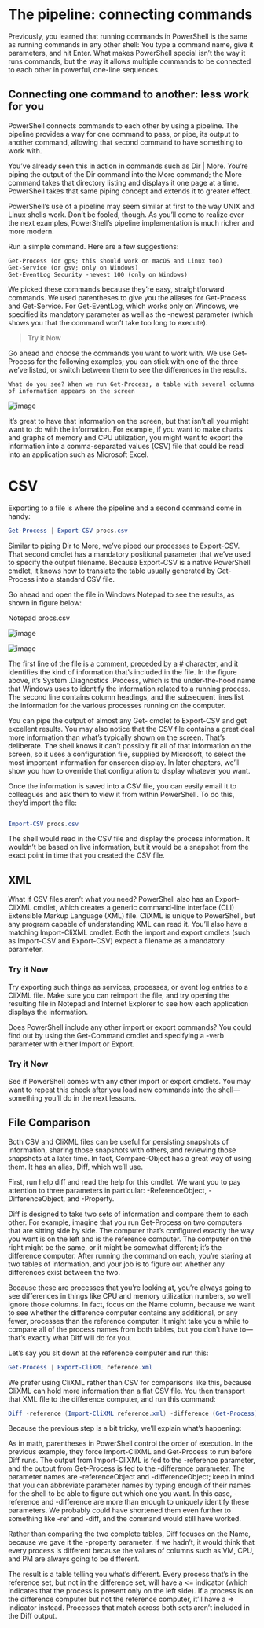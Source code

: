 # The pipeline: connecting commands
Previously, you learned that running commands in PowerShell is the same as running commands in any other shell: You type a command name, give it parameters, and hit Enter. What makes PowerShell special isn’t the way it runs commands, but the way it allows multiple commands to be connected to each other in powerful, one-line sequences.

## Connecting one command to another: less work for you
PowerShell connects commands to each other by using a pipeline. The pipeline provides a way for one command to pass, or pipe, its output to another command, allowing that second command to have something to work with.

You’ve already seen this in action in commands such as Dir | More. You’re piping the output of the Dir command into the More command; the More command takes that directory listing and displays it one page at a time. PowerShell takes that same piping concept and extends it to greater effect.

PowerShell’s use of a pipeline may seem similar at first to the way UNIX and Linux shells work. Don’t be fooled, though. As you’ll come to realize over the next examples, PowerShell’s pipeline implementation is much richer and more modern.

Run a simple command. Here are a few suggestions:
```
Get-Process (or gps; this should work on macOS and Linux too)
Get-Service (or gsv; only on Windows)
Get-EventLog Security -newest 100 (only on Windows)
```
We picked these commands because they’re easy, straightforward commands. We used parentheses to give you the aliases for Get-Process and Get-Service. For Get-EventLog, which works only on Windows, we specified its mandatory parameter as well as the -newest parameter (which shows you that the command won’t take too long to execute).

> Try it Now

Go ahead and choose the commands you want to work with. We use Get-Process for the following examples; you can stick with one of the three we’ve listed, or switch between them to see the differences in the results.
```
What do you see? When we run Get-Process, a table with several columns of information appears on the screen

```
![image](https://user-images.githubusercontent.com/47218880/61734103-dd157e00-ad46-11e9-9468-edf381e60ba1.png)

It’s great to have that information on the screen, but that isn’t all you might want to do with the information. For example, if you want to make charts and graphs of memory and CPU utilization, you might want to export the information into a comma-separated values (CSV) file that could be read into an application such as Microsoft Excel.

# CSV

Exporting to a file is where the pipeline and a second command come in handy:
```powershell
Get-Process | Export-CSV procs.csv
```
Similar to piping Dir to More, we’ve piped our processes to Export-CSV. That second cmdlet has a mandatory positional parameter that we’ve used to specify the output filename. Because Export-CSV is a native PowerShell cmdlet, it knows how to translate the table usually generated by Get-Process into a standard CSV file.


Go ahead and open the file in Windows Notepad to see the results, as shown in figure below:

Notepad procs.csv

![image](https://user-images.githubusercontent.com/47218880/61734359-6dec5980-ad47-11e9-9758-e3e6193ebe3b.png)

![image](https://user-images.githubusercontent.com/47218880/61734673-01258f00-ad48-11e9-87ad-bcb164949962.png)

The first line of the file is a comment, preceded by a # character, and it identifies the kind of information that’s included in the file. In the figure above, it’s System .Diagnostics .Process, which is the under-the-hood name that Windows uses to identify the information related to a running process. The second line contains column headings, and the subsequent lines list the information for the various processes running on the computer.


You can pipe the output of almost any Get- cmdlet to Export-CSV and get excellent results. You may also notice that the CSV file contains a great deal more information than what’s typically shown on the screen. That’s deliberate. The shell knows it can’t possibly fit all of that information on the screen, so it uses a configuration file, supplied by Microsoft, to select the most important information for onscreen display. In later chapters, we’ll show you how to override that configuration to display whatever you want.


Once the information is saved into a CSV file, you can easily email it to colleagues and ask them to view it from within PowerShell. To do this, they’d import the file:

```powershell

Import-CSV procs.csv
```
The shell would read in the CSV file and display the process information. It wouldn’t be based on live information, but it would be a snapshot from the exact point in time that you created the CSV file.

## XML

What if CSV files aren’t what you need? PowerShell also has an Export-CliXML cmdlet, which creates a generic command-line interface (CLI) Extensible Markup Language (XML) file. CliXML is unique to PowerShell, but any program capable of understanding XML can read it. You’ll also have a matching Import-CliXML cmdlet. Both the import and export cmdlets (such as Import-CSV and Export-CSV) expect a filename as a mandatory parameter.

### Try it Now

Try exporting such things as services, processes, or event log entries to a CliXML file. Make sure you can reimport the file, and try opening the resulting file in Notepad and Internet Explorer to see how each application displays the information.

Does PowerShell include any other import or export commands? You could find out by using the Get-Command cmdlet and specifying a -verb parameter with either Import or Export.

### Try it Now

See if PowerShell comes with any other import or export cmdlets. You may want to repeat this check after you load new commands into the shell—something you’ll do in the next lessons.

## File Comparison

Both CSV and CliXML files can be useful for persisting snapshots of information, sharing those snapshots with others, and reviewing those snapshots at a later time. In fact, Compare-Object has a great way of using them. It has an alias, Diff, which we’ll use.

First, run help diff and read the help for this cmdlet. We want you to pay attention to three parameters in particular: -ReferenceObject, -DifferenceObject, and -Property.

Diff is designed to take two sets of information and compare them to each other. For example, imagine that you run Get-Process on two computers that are sitting side by side. The computer that’s configured exactly the way you want is on the left and is the reference computer. The computer on the right might be the same, or it might be somewhat different; it’s the difference computer. After running the command on each, you’re staring at two tables of information, and your job is to figure out whether any differences exist between the two.

Because these are processes that you’re looking at, you’re always going to see differences in things like CPU and memory utilization numbers, so we’ll ignore those columns. In fact, focus on the Name column, because we want to see whether the difference computer contains any additional, or any fewer, processes than the reference computer. It might take you a while to compare all of the process names from both tables, but you don’t have to—that’s exactly what Diff will do for you.

Let’s say you sit down at the reference computer and run this:

```powershell
Get-Process | Export-CliXML reference.xml
```
We prefer using CliXML rather than CSV for comparisons like this, because CliXML can hold more information than a flat CSV file. You then transport that XML file to the difference computer, and run this command:
```powershell
Diff -reference (Import-CliXML reference.xml) -difference (Get-Process) -property Name
```
Because the previous step is a bit tricky, we’ll explain what’s happening:

As in math, parentheses in PowerShell control the order of execution. In the previous example, they force Import-CliXML and Get-Process to run before Diff runs. The output from Import-CliXML is fed to the -reference parameter, and the output from Get-Process is fed to the -difference parameter. The parameter names are -referenceObject and -differenceObject; keep in mind that you can abbreviate parameter names by typing enough of their names for the shell to be able to figure out which one you want. In this case, -reference and -difference are more than enough to uniquely identify these parameters. We probably could have shortened them even further to something like -ref and -diff, and the command would still have worked.

Rather than comparing the two complete tables, Diff focuses on the Name, because we gave it the -property parameter. If we hadn’t, it would think that every process is different because the values of columns such as VM, CPU, and PM are always going to be different.

The result is a table telling you what’s different. Every process that’s in the reference set, but not in the difference set, will have a <= indicator (which indicates that the process is present only on the left side). If a process is on the difference computer but not the reference computer, it’ll have a => indicator instead. Processes that match across both sets aren’t included in the Diff output.










































